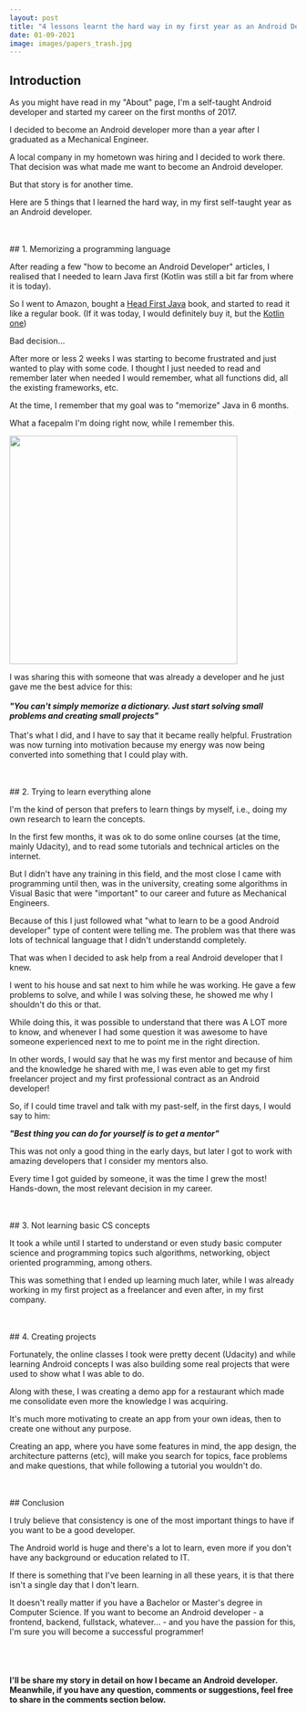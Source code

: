 ```yaml
---
layout: post
title: "4 lessons learnt the hard way in my first year as an Android Developer"
date: 01-09-2021
image: images/papers_trash.jpg
---
```

 
## Introduction
 
As you might have read in my "About" page, I'm a self-taught Android developer and started my career on the first months of 2017. 
  
I decided to become an Android developer more than a year after I graduated as a Mechanical Engineer. 

A local company in my hometown was hiring and I decided to work there. That decision was 
what made me want to become an Android developer.

But that story is for another time.

Here are 5 things that I learned the hard way, in my first self-taught year as an Android developer.

<br>
<br>
## 1. Memorizing a programming language

After reading a few "how to become an Android Developer" articles, I realised that I needed
to learn Java first (Kotlin was still a bit far from where it is today).

So I went to Amazon, bought a [Head First Java](https://www.amazon.co.uk/gp/product/0596009208/ref=as_li_tl?ie=UTF8&camp=1634&creative=6738&creativeASIN=0596009208&linkCode=as2&tag=danielbelez0f-21&linkId=e010509d3adc5a2a4e8a5fcba93c7521) book, and started to read it like a regular book. (If it was today, I would definitely buy it, but the [Kotlin one](https://amzn.to/3kF538v))

Bad decision...

After more or less 2 weeks I was starting to become frustrated and just wanted to play with
some code. I thought I just needed to read and remember later when needed I would remember,
what all functions did, all the existing frameworks, etc.

At the time, I remember that my goal was to "memorize" Java in 6 months.

What a facepalm I'm doing right now, while I remember this.

<img src="https://media.giphy.com/media/d3YHKs8wwYfce0PS/giphy.gif" width="400" />

I was sharing this with someone that was already a developer and he just gave me the best advice for this:
<br>
<br>
<cite><strong>"You can't simply memorize a dictionary. Just start solving small problems and creating small projects"</strong></cite>
<br>
<br>
That's what I did, and I have to say that it became really helpful. Frustration was now turning 
into motivation because my energy was now being converted into something that I could play with.

<br>
<br>
## 2. Trying to learn everything alone

I'm the kind of person that prefers to learn things by myself, i.e., doing my own research to 
learn the concepts.

In the first few months, it was ok to do some online courses (at the time, mainly Udacity), 
and to read some tutorials and technical articles on the internet. 

But I didn't have any training in this field, and the most close I came with programming until then, 
was in the university, creating some algorithms in Visual Basic that were "important" to our
career and future as Mechanical Engineers.

Because of this I just followed what "what to learn to be a good Android developer" type of content were telling me. The problem was that there was lots of technical language that I didn't understandd completely.

That was when I decided to ask help from a real Android developer that I knew.

I went to his house and sat next to him while he was working. He gave a few problems to solve,
and while I was solving these, he showed me why I shouldn't do this or that.

While doing this, it was possible to understand that there was A LOT more to know, and whenever 
I had some question it was awesome to have someone experienced next to me to point me in the 
right direction.

In other words, I would say that he was my first mentor and because of him and the knowledge 
he shared with me, I was even able to get my first freelancer project and my first professional 
contract as an Android developer!

So, if I could time travel and talk with my past-self, in the first days, I would say to him:

<cite><strong>"Best thing you can do for yourself is to get a mentor"</strong></cite>

This was not only a good thing in the early days, but later I got to work with amazing developers that I consider my mentors also.

Every time I got guided by someone, it was the time I grew the most! Hands-down, the most relevant decision in my career.

<br>
<br>
## 3. Not learning basic CS concepts

It took a while until I started to understand or even study basic computer science and programming topics such algorithms, networking, object oriented programming, among others.

This was something that I ended up learning much later, while I was already working in my first project as a freelancer and even after, in my first company.

<br>
<br>
## 4. Creating projects 

Fortunately, the online classes I took were pretty decent (Udacity) and while learning Android
concepts I was also building some real projects that were used to show what I was able to do.

Along with these, I was creating a demo app for a restaurant which made me consolidate even more the knowledge I was acquiring.

It's much more motivating to create an app from your own ideas, then to create one without any purpose.

Creating an app, where you have some features in mind, the app design, the architecture patterns (etc), 
will make you search for topics, face problems and make questions, that while following a tutorial 
you wouldn't do.


<br>
<br>
## Conclusion

I truly believe that consistency is one of the most important things to have if you want to be a good developer.

The Android world is huge and there's a lot to learn, even more if you don't have any background
or education related to IT. 

If there is something that I've been learning in all these years, it is that there isn't a single day that I don't learn. 

It doesn't really matter if you have a Bachelor or Master's degree in Computer Science. If you want  to become an Android developer - a frontend, backend, fullstack, whatever... - and you have the passion for this, I'm sure you will become a successful programmer!

<br>
<br>

#### I'll be share my story in detail on how I became an Android developer. Meanwhile, if you have any question, comments or suggestions, feel free to share in the comments section below.








